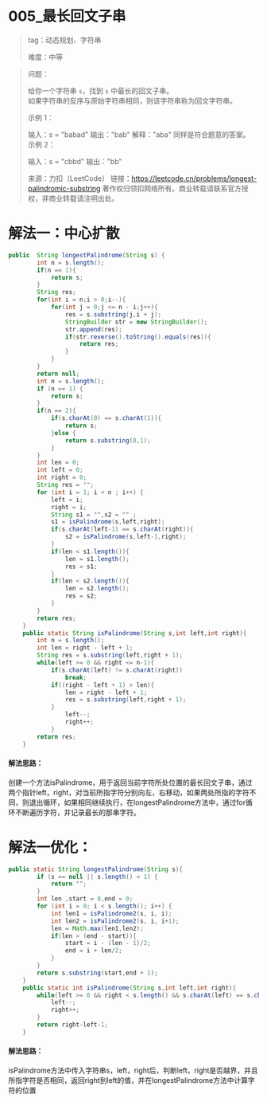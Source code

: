 # 005_最长回文子串

> tag：动态规划、字符串
>
> 难度：中等

> 问题：
>
> 给你一个字符串 `s`，找到 `s` 中最长的回文子串。  
> 如果字符串的反序与原始字符串相同，则该字符串称为回文字符串。
>
> 示例 1：
>
> 输入：s = "babad"
> 输出："bab"
> 解释："aba" 同样是符合题意的答案。
> 示例 2：
>
> 输入：s = "cbbd"
> 输出："bb"
>
> 来源：力扣（LeetCode）
> 链接：https://leetcode.cn/problems/longest-palindromic-substring
> 著作权归领扣网络所有。商业转载请联系官方授权，非商业转载请注明出处。



# 解法一：中心扩散

```java
public  String longestPalindrome(String s) {
        int n = s.length();
        if(n == 1){
            return s;
        }
        String res;
        for(int i = n;i > 0;i--){
            for(int j = 0;j <= n - i;j++){
                res = s.substring(j,i + j);
                StringBuilder str = new StringBuilder();
                str.append(res);
                if(str.reverse().toString().equals(res)){
                    return res;
                }
            }
        }
        return null;
        int n = s.length();
        if (n == 1) {
            return s;
        }
        if(n == 2){
            if(s.charAt(0) == s.charAt(1)){
                return s;
            }else {
                return s.substring(0,1);
            }
        }
        int len = 0;
        int left = 0;
        int right = 0;
        String res = "";
        for (int i = 1; i < n ; i++) {
            left = i;
            right = i;
            String s1 = "",s2 = "" ;
            s1 = isPalindrome(s,left,right);
            if(s.charAt(left-1) == s.charAt(right)){
                s2 = isPalindrome(s,left-1,right);
            }
            if(len < s1.length()){
                len = s1.length();
                res = s1;
            }
            if(len < s2.length()){
                len = s2.length();
                res = s2;
            }
        }
        return res;
    }
    public static String isPalindrome(String s,int left,int right){
        int n = s.length();
        int len = right - left + 1;
        String res = s.substring(left,right + 1);
        while(left >= 0 && right <= n-1){
            if(s.charAt(left) != s.charAt(right))
                break;
            if((right - left + 1) > len){
                len = right - left + 1;
                res = s.substring(left,right + 1);
            }
                left--;
                right++;
            }
        return res;
    }
```

#### 解法思路：

创建一个方法isPalindrome，用于返回当前字符所处位置的最长回文子串，通过两个指针left，right，对当前所指字符分别向左，右移动，如果两处所指的字符不同，则退出循环，如果相同继续执行，在longestPalindrome方法中，通过for循环不断遍历字符，并记录最长的那串字符。

# 解法一优化：

```java
public static String longestPalindrome(String s){
        if (s == null || s.length() < 1) {
            return "";
        }
        int len ,start = 0,end = 0;
        for (int i = 0; i < s.length(); i++) {
            int len1 = isPalindrome2(s, i, i);
            int len2 = isPalindrome2(s, i, i+1);
            len = Math.max(len1,len2);
            if(len > (end - start)){
                start = i - (len - 1)/2;
                end = i + len/2;
            }
        }
        return s.substring(start,end + 1);
    }
    public static int isPalindrome(String s,int left,int right){
        while(left >= 0 && right < s.length() && s.charAt(left) == s.charAt(right)){
            left--;
            right++;
        }
        return right-left-1;
    }
```

#### 解法思路：

isPalindrome方法中传入字符串s，left，right后，判断left，right是否越界，并且所指字符是否相同，返回right到left的值，并在longestPalindrome方法中计算字符的位置



